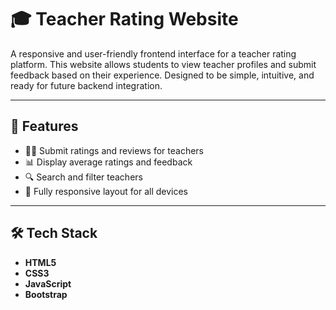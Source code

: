 # 🎓 Teacher Rating Website

A responsive and user-friendly frontend interface for a teacher rating platform. This website allows students to view teacher profiles and submit feedback based on their experience. Designed to be simple, intuitive, and ready for future backend integration.

---

## 🚀 Features

- 🧑‍🏫 Submit ratings and reviews for teachers
- 📊 Display average ratings and feedback
- 🔍 Search and filter teachers
- 📱 Fully responsive layout for all devices

---

## 🛠️ Tech Stack

- **HTML5**
- **CSS3**
- **JavaScript**
- **Bootstrap**


